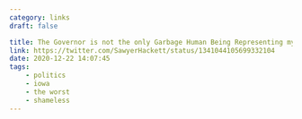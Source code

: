 ```yaml
---
category: links
draft: false

title: The Governor is not the only Garbage Human Being Representing my Great State of Iowa.
link: https://twitter.com/SawyerHackett/status/1341044105699332104
date: 2020-12-22 14:07:45
tags:
    - politics
    - iowa
    - the worst
    - shameless
---
```


